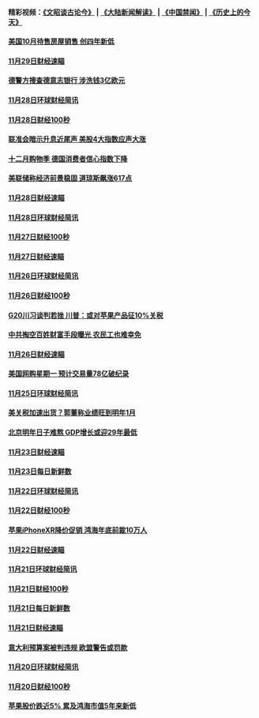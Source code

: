 #### 精彩视频：[《文昭谈古论今》](https://github.com/gfw-breaker/wenzhao/blob/master/README.md?t=11300931) | [《大陆新闻解读》](https://github.com/gfw-breaker/ntdtv-comedy/blob/master/README.md?t=11300931) | [《中国禁闻》](https://github.com/gfw-breaker/ntdtv-news/blob/master/README.md?t=11300931) | [《历史上的今天》](https://github.com/gfw-breaker/today-in-history/blob/master/README.md?t=11300931) 

#### [美国10月待售房屋销售 创四年新低](../pages/news208/a1401370.md?t=11300931) 

#### [11月29日财经速瞄](../pages/news208/a1401361.md?t=11300931) 

#### [德警方搜查德意志银行 涉洗钱3亿欧元](../pages/news208/a1401321.md?t=11300931) 

#### [11月28日环球财经简讯](../pages/news208/a1401308.md?t=11300931) 

#### [11月28日财经100秒](../pages/news208/a1401297.md?t=11300931) 

#### [联准会暗示升息近尾声 美股4大指数应声大涨](../pages/news208/a1401258.md?t=11300931) 

#### [十二月购物季 德国消费者信心指数下降](../pages/news208/a1401166.md?t=11300931) 

#### [美联储称经济前景稳固 道琼斯飙涨617点](../pages/news208/a1401214.md?t=11300931) 

#### [11月28日财经速瞄](../pages/news208/a1401210.md?t=11300931) 

#### [11月28日环球财经简讯](../pages/news208/a1401164.md?t=11300931) 

#### [11月27日财经100秒](../pages/news208/a1401144.md?t=11300931) 

#### [11月27日财经速瞄](../pages/news208/a1401040.md?t=11300931) 

#### [11月26日环球财经简讯](../pages/news208/a1400989.md?t=11300931) 

#### [11月26日财经100秒](../pages/news208/a1400971.md?t=11300931) 

#### [G20川习谈判若挫 川普：或对苹果产品征10%关税](../pages/news208/a1400956.md?t=11300931) 

#### [中共掏空百姓财富手段曝光 农民工也难幸免](../pages/news208/a1400801.md?t=11300931) 

#### [11月26日财经速瞄](../pages/news208/a1400897.md?t=11300931) 

#### [美国网购星期一 预计交易量78亿破纪录](../pages/news208/a1400853.md?t=11300931) 

#### [11月25日环球财经简讯](../pages/news208/a1400834.md?t=11300931) 

#### [美关税加速出货？郭董称业绩旺到明年1月](../pages/news208/a1400825.md?t=11300931) 

#### [北京明年日子难熬  GDP增长或迎29年最低](../pages/news208/a1400727.md?t=11300931) 

#### [11月23日财经速瞄](../pages/news208/a1400579.md?t=11300931) 

#### [11月23日每日新鲜数](../pages/news208/a1400561.md?t=11300931) 

#### [11月22日环球财经简讯](../pages/news208/a1400540.md?t=11300931) 

#### [11月22日财经100秒](../pages/news208/a1400521.md?t=11300931) 

#### [苹果iPhoneXR降价促销  鸿海年底前裁10万人](../pages/news208/a1400490.md?t=11300931) 

#### [11月22日财经速瞄](../pages/news208/a1400437.md?t=11300931) 

#### [11月21日环球财经简讯](../pages/news208/a1400399.md?t=11300931) 

#### [11月21日财经100秒](../pages/news208/a1400374.md?t=11300931) 

#### [11月21日每日新鲜数](../pages/news208/a1400288.md?t=11300931) 

#### [11月21日财经速瞄](../pages/news208/a1400286.md?t=11300931) 

#### [意大利预算案被判违规 欧盟警告或罚款](../pages/news208/a1400280.md?t=11300931) 

#### [11月20日环球财经简讯](../pages/news208/a1400248.md?t=11300931) 

#### [11月20日财经100秒](../pages/news208/a1400231.md?t=11300931) 

#### [苹果股价跌近5% 累及鸿海市值5年来新低](../pages/news208/a1400185.md?t=11300931) 

